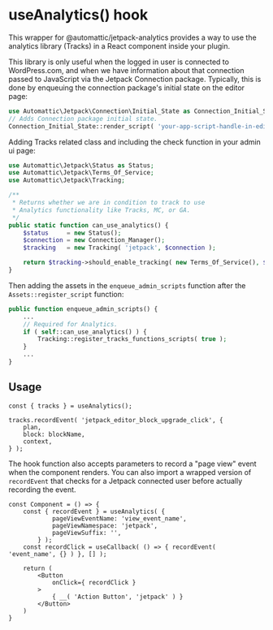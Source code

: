 # useAnalytics() hook

This wrapper for @automattic/jetpack-analytics provides a way to use the analytics library (Tracks) in a React component inside your plugin.

This library is only useful when the logged in user is connected to WordPress.com, and when we have information about that connection passed to JavaScript via the Jetpack Connection package. Typically, this is done by enqueuing the connection package's initial state on the editor page:

```php
use Automattic\Jetpack\Connection\Initial_State as Connection_Initial_State;
// Adds Connection package initial state.
Connection_Initial_State::render_script( 'your-app-script-handle-in-editor' );
```

Adding Tracks related class and including the check function in your admin ui page:
```php
use Automattic\Jetpack\Status as Status;
use Automattic\Jetpack\Terms_Of_Service;
use Automattic\Jetpack\Tracking;

/**
 * Returns whether we are in condition to track to use
 * Analytics functionality like Tracks, MC, or GA.
 */
public static function can_use_analytics() {
	$status     = new Status();
	$connection = new Connection_Manager();
	$tracking   = new Tracking( 'jetpack', $connection );

	return $tracking->should_enable_tracking( new Terms_Of_Service(), $status );
}
```

Then adding the assets in the `enqueue_admin_scripts` function after the `Assets::register_script` function:
```php
public function enqueue_admin_scripts() {
	...
	// Required for Analytics.
	if ( self::can_use_analytics() ) {
		Tracking::register_tracks_functions_scripts( true );
	}
	...
}
```

## Usage

```es6
const { tracks } = useAnalytics();

tracks.recordEvent( 'jetpack_editor_block_upgrade_click', {
	plan,
	block: blockName,
	context,
} );
```

The hook function also accepts parameters to record a "page view" event when the component renders.
You can also import a wrapped version of `recordEvent` that checks for a Jetpack connected user before actually recording the event.

```es6
const Component = () => {
	const { recordEvent } = useAnalytics( {
			pageViewEventName: 'view_event_name',
			pageViewNamespace: 'jetpack',
			pageViewSuffix: '',
		} );
	const recordClick = useCallback( () => { recordEvent( 'event_name', {} ) }, [] );

	return (
		<Button
			onClick={ recordClick }
		>
			{ __( 'Action Button', 'jetpack' ) }
		</Button>
	)
}
```
